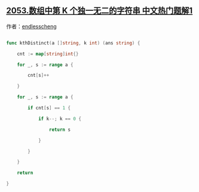 ## [2053.数组中第 K 个独一无二的字符串 中文热门题解1](https://leetcode.cn/problems/kth-distinct-string-in-an-array/solutions/100000/ha-xi-biao-sao-liang-bian-by-endlesschen-btuz)

作者：[endlesscheng](https://leetcode.cn/u/endlesscheng)
```go
func kthDistinct(a []string, k int) (ans string) {
	cnt := map[string]int{}
	for _, s := range a {
		cnt[s]++
	}
	for _, s := range a {
		if cnt[s] == 1 {
			if k--; k == 0 {
				return s
			}
		}
	}
	return
}
```